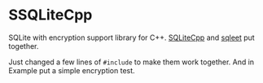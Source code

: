 # SSQLiteCpp
SQLite with encryption support library for C++. [SQLiteCpp](https://github.com/SRombauts/SQLiteCpp) and [sqleet](https://github.com/resilar/sqleet) put together.

Just changed a few lines of `#include` to make them work together.
And in Example put a simple encryption test.
